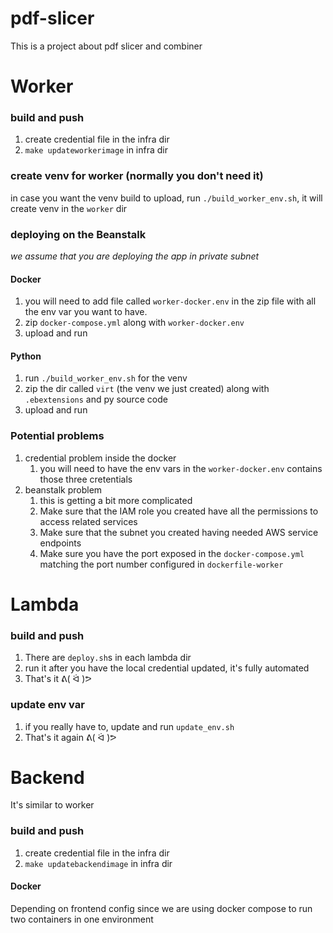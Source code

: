# pdf-slicer

This is a project about pdf slicer and combiner


# Worker

### build and push

1. create credential file in the infra dir
2. `make updateworkerimage` in infra dir

### create venv for worker (normally you don't need it)
in case you want the venv build to upload, run `./build_worker_env.sh`, it will create venv in the `worker` dir

### deploying on the Beanstalk

*we assume that you are deploying the app in private subnet*

#### Docker
1. you will need to add file called `worker-docker.env` in the zip file with all the env var you want to have.
2. zip `docker-compose.yml` along with `worker-docker.env`
3. upload and run

#### Python
1. run `./build_worker_env.sh` for the venv
2. zip the dir called `virt` (the venv we just created) along with `.ebextensions` and py source code
3. upload and run

### Potential problems
1. credential problem inside the docker
   1. you will need to have the env vars in the `worker-docker.env` contains those three cretentials
2. beanstalk problem
   1. this is getting a bit more complicated
   2. Make sure that the IAM role you created have all the permissions to access related services
   3. Make sure that the subnet you created having needed AWS service endpoints
   4. Make sure you have the port exposed in the `docker-compose.yml` matching the port number configured in `dockerfile-worker`


# Lambda

### build and push
1. There are `deploy.sh`s in each lambda dir
2. run it after you have the local credential updated, it's fully automated
3. That's it ᕕ( ᐛ )ᕗ

### update env var
1. if you really have to, update and run `update_env.sh`
2. That's it again ᕕ( ᐛ )ᕗ


# Backend
It's similar to worker

### build and push

1. create credential file in the infra dir
2. `make updatebackendimage` in infra dir

#### Docker
Depending on frontend config since we are using docker compose to run two containers in one environment